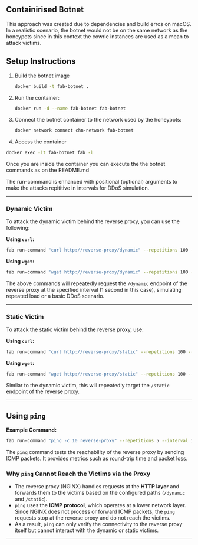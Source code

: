 ## Containirised Botnet

This approach was created due to dependencies and build erros on macOS. In a realistic scenario, the botnet would not be on the same network as the honeypots since in this context the cowrie instances are used as a mean to attack victims.

## Setup Instructions

1. Build the botnet image
    ```bash
    docker build -t fab-botnet .
    ```

2. Run the container:
    ```bash
    docker run -d --name fab-botnet fab-botnet
    ```

3. Connect the botnet container to the network used by the honeypots:   
    ```bash
    docker network connect chn-network fab-botnet
    ```

4. Access the container 
```bash
docker exec -it fab-botnet fab -l
```

Once you are inside the container you can execute the the botnet commands as on the README.md

The run-command is enhanced with positional (optional) arguments to make the attacks repititive in intervals for DDoS simulation. 

---

### Dynamic Victim

To attack the dynamic victim behind the reverse proxy, you can use the following:

**Using `curl`:**
```bash
fab run-command "curl http://reverse-proxy/dynamic" --repetitions 100 --interval 1
```

**Using `wget`:**
```bash
fab run-command "wget http://reverse-proxy/dynamic" --repetitions 100 --interval 1
```

The above commands will repeatedly request the `/dynamic` endpoint of the reverse proxy at the specified interval (1 second in this case), simulating repeated load or a basic DDoS scenario.

---

### Static Victim

To attack the static victim behind the reverse proxy, use:

**Using `curl`:**
```bash
fab run-command "curl http://reverse-proxy/static" --repetitions 100 --interval 1
```

**Using `wget`:**
```bash
fab run-command "wget http://reverse-proxy/static" --repetitions 100 --interval 1
```

Similar to the dynamic victim, this will repeatedly target the `/static` endpoint of the reverse proxy.

---

## Using `ping`

**Example Command:**
```bash
fab run-command "ping -c 10 reverse-proxy" --repetitions 5 --interval 1
```

The `ping` command tests the reachability of the reverse proxy by sending ICMP packets. It provides metrics such as round-trip time and packet loss.

### Why `ping` Cannot Reach the Victims via the Proxy
- The reverse proxy (NGINX) handles requests at the **HTTP layer** and forwards them to the victims based on the configured paths (`/dynamic` and `/static`).
- `ping` uses the **ICMP protocol**, which operates at a lower network layer. Since NGINX does not process or forward ICMP packets, the `ping` requests stop at the reverse proxy and do not reach the victims.
- As a result, `ping` can only verify the connectivity to the reverse proxy itself but cannot interact with the dynamic or static victims.

---




